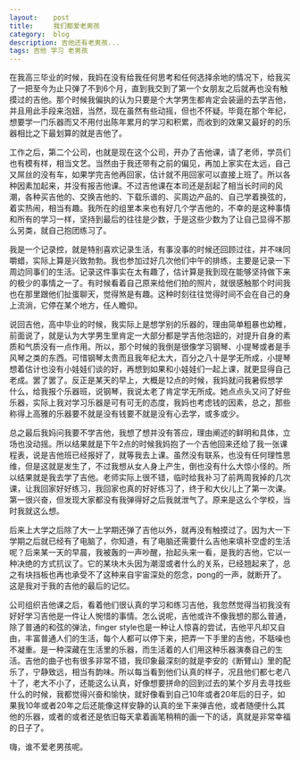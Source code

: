 ```yaml
---
layout:    post
title:     我们都爱老男孩
category:  blog
description: 吉他还有老男孩...
tags: 吉他 学习 老男孩
---
```

在我高三毕业的时候，我妈在没有给我任何思考和任何选择余地的情况下，给我买了一把至今为止只弹了不到6个月，直到我交到了第一个女朋友之后就再也没有触摸过的吉他。那个时候我偏执的认为只要是个大学男生都肯定会装逼的去学吉他，并且用此手段来泡妞，当然，现在虽然有些动摇，但也不怀疑。毕竟在那个年纪，想要学一门乐器而又不用付出陈年累月的学习和积累，而收到的效果又最好的的乐器相比之下最划算的就是吉他了。

工作之后，第二个公司，也就是现在这个公司，开办了吉他课，请了老师，学员们也有模有样，相当文艺。当然由于我还带有之前的偏见，再加上家实在太远，自己又屌丝的没有车，如果学完吉他再回家，估计就不用回家可以直接上班了。所以各种因素加起来，并没有报吉他课。不过吉他课在本司还是刮起了相当长时间的风潮，各种买吉他的、交换吉他的、下载乐谱的、买周边产品的、自己学着换弦的，着实热闹，相当有趣。我所在的组里本来也有好几个学吉他的，不幸的是这种事情和所有的学习一样，坚持到最后的往往是少数，于是这些少数为了让自己显得不那么另类，就自己抱团练习了。

我是一个记录控，就是特别喜欢记录生活，有事没事的时候还回顾过往，并不味同嚼蜡，实际上算是兴致勃勃。我也参加过好几次他们中午的排练，主要是记录一下周边同事们的生活。记录这件事实在太有趣了，估计算是我到现在能够坚持做下来的极少的事情之一了。有时候看着自己原来给他们拍的照片，就很感触那个时间我也在那里跟他们扯蛋聊天，觉得煞是有趣。这种时刻往往觉得时间不会在自己的身上流淌，它停在某个地方，任人瞻仰。

说回吉他，高中毕业的时候，我实际上是想学别的乐器的，理由简单粗暴也幼稚，前面说了，就是认为大学男生里肯定一大部分都是学吉他泡妞的，对提升自身的素质和气质没有一点作用。所以，那个时候的我倒是很像学习钢琴、小提琴或者是手风琴之类的东西。可惜钢琴太贵而且我年纪太大，百分之八十是学无所成，小提琴想着估计也没有小娃娃们谈的好，再想到如果和小娃娃们一起上课，就更显得自己老成。罢了罢了。反正是某天的早上，大概是12点的时候，我妈就问我暑假想学什么，给我报个乐器班，说钢琴，我说太老了肯定学无所成。她点点头又问了好些乐器，实际上我对学习乐器是可有可无的态度，我妈也考虑钱的因素，总之，那些称得上高雅的乐器要不就是没有钱要不就是没有心去学，或多或少。

总之最后我妈问我要不学吉他，我想了想并没有答应，理由阐述的鲜明和具体，立场也没动摇。所以结果就是下午2点的时候我妈抱了一个吉他回来还给了我一张课程表，说是吉他班已经报好了，就等我去上课。虽然没有联系，也没有任何理性思维，但是这就是发生了，不过我想从女人身上产生，倒也没有什么大惊小怪的。所以结果就是我去学了吉他。老师实际上很不错，临时给我补习了前两周我掉的几次课，让我回家好好练习，我回家也真的好好练习了，终于和大伙儿上了第一次课。第一很兴奋，但发现大家都没有我弹得好之后我就泄气了。原来是这么个学校，当时我就这么想。

后来上大学之后除了大一上学期还弹了吉他以外，就再没有触摸过了。因为大一下学期之后就已经有了电脑了，你知道，有了电脑还需要什么吉他来填补空虚的生活呢？后来某一天的早晨，我被轰的一声吵醒，抬起头来一看，是我的吉他，它以一种决绝的方式抗议了。它的某块木头因为潮湿或者什么的关系，已经翘起来了，总之有块挡板也再也承受不了这种来自宇宙深处的怨念，pong的一声，就断开了。这是我对于我的吉他的最后的记忆。

公司组织吉他课之后，看着他们很认真的学习和练习吉他，我忽然觉得当初我没有好好学习吉他是一件让人惋惜的事情。怎么说呢，吉他或许不像我想的那么普通，除了普通的和弦的弹法，finger style也是一种让人惊喜的尝试，吉他平凡却又自由，丰富普通人们的生活，每个人都可以停下来，把弄一下手里的吉他，不聒噪也不凝重。是一种深藏在生活里的乐器，而生活着的人们用这种乐器演奏自己的生活。吉他的曲子也有很多非常不错，我印象最深刻的就是李安的《断臂山》里的配乐了，宁静致远，相当有韵味。所以每当看到他们认真的样子，况且他们都七老八十了，老大不小了，还能这么认真，好像想要拼命的回到过去的某个岁月去寻找些什么的时候，我都觉得兴奋和愉快，就好像看到自己10年或者20年后的日子，如果我10年或者20年之后还能像这样安静的认真的坐下来弹吉他，或者随便什么其他的乐器，或者的或者还是依旧每天拿着画笔稍稍的画一下的话，真就是非常幸福的日子了。

嗨，谁不爱老男孩呢。
